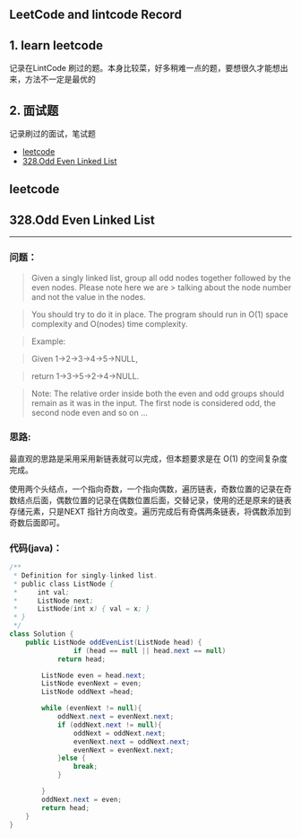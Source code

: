 
## LeetCode and  lintcode Record
## 1. learn leetcode 
记录在LintCode 刷过的题。本身比较菜，好多稍难一点的题，要想很久才能想出来，方法不一定是最优的

## 2. 面试题
记录刷过的面试，笔试题
<!-- MarkdownTOC -->

- [leetcode](#leetcode)
- [328.Odd Even Linked List](#328odd-even-linked-list)

<!-- /MarkdownTOC -->

<a id="leetcode"></a>
## leetcode



<a id="328odd-even-linked-list"></a>
## 328.Odd Even Linked List

----------


### 问题：


> Given a singly linked list, group all odd nodes together followed by the even nodes. Please note here we are > talking about the node number and not the value in the nodes.

> You should try to do it in place. The program should run in O(1) space complexity and O(nodes) time complexity.

>Example:

>Given 1->2->3->4->5->NULL,

>return 1->3->5->2->4->NULL.

>Note:
The relative order inside both the even and odd groups should remain as it was in the input. 
The first node is considered odd, the second node even and so on ...


### 思路:

最直观的思路是采用采用新链表就可以完成，但本题要求是在 O(1) 的空间复杂度完成。

使用两个头结点，一个指向奇数，一个指向偶数，遍历链表，奇数位置的记录在奇数结点后面，偶数位置的记录在偶数位置后面，交替记录，使用的还是原来的链表存储元素，只是NEXT 指针方向改变。遍历完成后有奇偶两条链表，将偶数添加到奇数后面即可。


 ### 代码(java)：

``` java
/**
 * Definition for singly-linked list.
 * public class ListNode {
 *     int val;
 *     ListNode next;
 *     ListNode(int x) { val = x; }
 * }
 */
class Solution {
    public ListNode oddEvenList(ListNode head) {
                if (head == null || head.next == null)
            return head;

        ListNode even = head.next;
        ListNode evenNext = even;
        ListNode oddNext =head;

        while (evenNext != null){
            oddNext.next = evenNext.next;
            if (oddNext.next != null){
                oddNext = oddNext.next;
                evenNext.next = oddNext.next;
                evenNext = evenNext.next;
            }else {
                break;
            }

        }
        oddNext.next = even;
        return head;
    }
}
```



